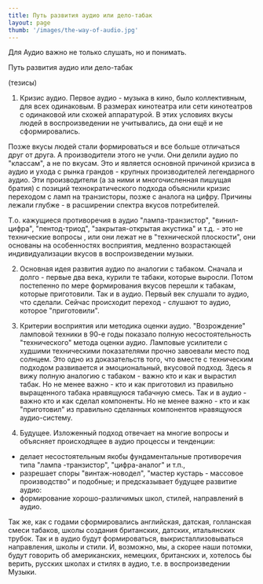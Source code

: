 ```yaml
---
title: Путь развития аудио или дело-табак
layout: page
thumb: '/images/the-way-of-audio.jpg'
---
```


Для Аудио важно не только слушать, но и понимать.

 

Путь развития аудио или дело-табак

(тезисы)

1. Кризис аудио.
Первое аудио - музыка в кино, было коллективным, для всех одинаковым. В размерах кинотеатра или сети кинотеатров с одинаковой или схожей аппаратурой.
В этих условиях вкусы людей в воспроизведении не учитывались, да они ещё и не сформировались.

Позже вкусы людей стали формироваться и все больше отличаться друг от друга. А производители этого не учли. Они делили аудио по "классам", а не по вкусам.
Это и является основной причиной кризиса в аудио и ухода с рынка грандов -  крупных производителей легендарного аудио.
Эти производители (а за ними и многочисленная пишущая братия) с позиций технократического подхода объяснили кризис переходом с ламп на транзисторы, позже с аналога на цифру. 
Причины лежали глубже - в расширении спектра вкусов  потребителей.

Т.о. кажущиеся противоречия в аудио "лампа-транзистор", "винил-цифра", "пентод-триод", "закрытая-открытая акустика" и т.д. - это не технические вопросы , или они лежат не в "технической плоскости", они основаны на особенностях восприятия, медленно возрастающей индивидуализации вкусов в воспроизведении музыки.

2. Основная идея развития аудио по аналогии с табаком.
Сначала и долго - первые два века, курили те табаки, которые выросли.
Потом постепенно по мере формирования вкусов перешли к табакам, которые  приготовили.
Так и в аудио. Первый век слушали то аудио, что сделали. Сейчас происходит переход - слушают то аудио, которое "приготовили".

3. Критерии восприятия или методика оценки аудио.
"Возрождение" ламповой техники в 90-е годы показало полную несостоятельность  "технического" метода оценки аудио. Ламповые усилители с худшими техническими показателями прочно завоевали место под солнцем. Это одно из доказательств того, что вместе с техническим подходом развивается и эмоциональный, вкусовой подход.
Здесь я вижу полную аналогию с табаком - важно кто и как и  вырастил табак. 
Но не менее важно - кто и как приготовил из правильно выращенного табака  нравящуюся табачную смесь.
Так и в аудио - важно кто и как сделал компоненты. 
Но не менее важно - кто и как "приготовил" из правильно сделанных компонентов  нравящуюся аудио-систему.

4. Будущее.
Изложенный подход отвечает на многие вопросы и объясняет происходящее в аудио процессы и тенденции:
- делает несостоятельным якобы фундаментальные противоречия типа "лампа -транзистор", "цифра-аналог" и т.п.,
- разрешает споры "винтаж-новодел", "мастер кустарь - массовое производство" и подобные;
и предсказывает будущее развитие аудио:
- формирование хорошо-различимых школ, стилей, направлений в аудио.

Так же, как с годами сформировались английская, датская, голланская смеси табаков, школы создания британских, датских, итальянских трубок.
Так и в аудио будут формироваться, выкристаллизовываться направления, школы и стили.
И, возможно, мы, а скорее наши потомки, будут говорить об американских, немецких, британских и, хотелось бы верить, русских школах и стилях в аудио, т.е. в воспроизведении Музыки.
